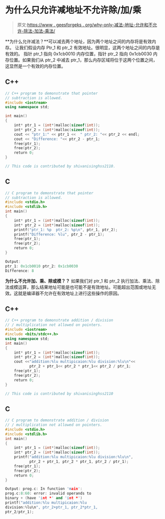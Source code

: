 # 为什么只允许减地址不允许除/加/乘

> 原文:[https://www . geesforgeks . org/why-only-减法-地址-允许和不允许-除法-加法-乘法/](https://www.geeksforgeeks.org/why-only-subtraction-of-addresses-allowed-and-not-divisionadditionmultiplication/)

**为什么允许减法？**可以减去两个地址，因为两个地址之间的内存将是有效内存。
让我们假设内存 Ptr_1 和 ptr_2 有效地址。很明显，这两个地址之间的内存是有效的。
指针 ptr_1 指向 0x1cb0010 内存位置，指针 ptr_2 指向 0x1cb0030 内存位置。如果我们从 ptr_2 中减去 ptr_1，那么内存区域将位于这两个位置之间，这显然是一个有效的内存位置。

## C++

```cpp
// C++ program to demonstrate that pointer
// subtraction is allowed.
#include <iostream>
using namespace std;

int main()
{
    int* ptr_1 = (int*)malloc(sizeof(int));
    int* ptr_2 = (int*)malloc(sizeof(int));
    cout << "ptr_1:" << ptr_1 <<  " ptr_2: "<< ptr_2 << endl;
    cout << "Difference: "<< ptr_2 - ptr_1;
    free(ptr_1);
    free(ptr_2);
    return 0;
}

// This code is contributed by shivanisinghss2110.
```

## C

```cpp
// C program to demonstrate that pointer
// subtraction is allowed.
#include <stdio.h>
#include <stdlib.h>
int main()
{
    int* ptr_1 = (int*)malloc(sizeof(int));
    int* ptr_2 = (int*)malloc(sizeof(int));
    printf("ptr_1: %p  ptr_2: %p\n", ptr_1, ptr_2);
    printf("Difference: %lu", ptr_2 - ptr_1);
    free(ptr_1);
    free(ptr_2);
    return 0;
}
```

```cpp
Output:
ptr_1: 0x1cb0010 ptr_2: 0x1cb0030
Difference: 8
```

**为什么不允许加、乘、除或模？？**
如果我们对 ptr_1 和 ptr_2 执行加法、乘法、除法或模运算，那么结果地址可能是也可能不是有效地址。可能超出范围或地址无效。这就是编译器不允许在有效地址上进行这些操作的原因。

## C++

```cpp
// C++ program to demonstrate addition / division
// / multiplication not allowed on pointers.
#include <iostream>
#include <bits/stdc++.h>
using namespace std;
int main()
{
    int* ptr_1 = (int*)malloc(sizeof(int));
    int* ptr_2 = (int*)malloc(sizeof(int));
    cout <<"addition:%lu multipicaion:%lu division:%lu\n"<<
           ptr_2 + ptr_1<< ptr_2 * ptr_1<< ptr_2 / ptr_1;
    free(ptr_1);
    free(ptr_2);
    return 0;
}

// This code is contributed by shivanisinghss2110
```

## C

```cpp
// C program to demonstrate addition / division
// / multiplication not allowed on pointers.
#include <stdio.h>
#include <stdlib.h>
int main()
{
    int* ptr_1 = (int*)malloc(sizeof(int));
    int* ptr_2 = (int*)malloc(sizeof(int));
    printf("addition:%lu multipicaion:%lu division:%lu\n",
           ptr_2 + ptr_1, ptr_2 * ptr_1, ptr_2 / ptr_1);
    free(ptr_1);
    free(ptr_2);
    return 0;
}
```

```cpp
Output: prog.c: In function 'main':
prog.c:8:60: error: invalid operands to 
binary + (have 'int *' and 'int *')
printf("addition:%lu multipicaion:%lu 
division:%lu\n", ptr_2+ptr_1, ptr_2*ptr_1,
ptr_2/ptr_1);
```